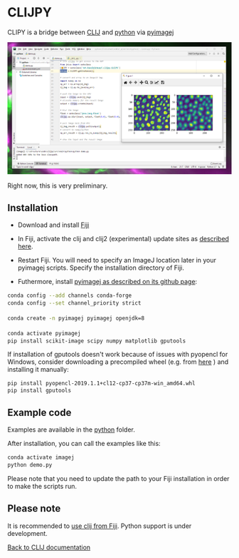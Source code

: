 # CLIJPY
CLIPY is a bridge between [CLIJ](https://clij.github.io) and 
[python](https://python.org) via 
[pyimagej](https://pypi.org/project/pyimagej/)

![Image](images/clijpy-screenshot.png)

Right now, this is very preliminary.

## Installation
* Download and install [Fiji](https://fiji.sc)
* In Fiji, activate the clij and clij2 (experimental) update sites as [described here](https://clij.github.io/clij-docs/installationInFiji). 
* Restart Fiji.
You will need to specify an ImageJ location later in your pyimagej scripts. Specify the installation directory of Fiji.

* Futhermore, install [pyimagej as described on its github page](https://github.com/imagej/pyimagej):
```bash
conda config --add channels conda-forge
conda config --set channel_priority strict

conda create -n pyimagej pyimagej openjdk=8

conda activate pyimagej
pip install scikit-image scipy numpy matplotlib gputools
```

If installation of gputools doesn't work because of issues with pyopencl for Windows, consider downloading a precompiled wheel (e.g. from [here](https://www.lfd.uci.edu/~gohlke/pythonlibs/#pyopencl) ) and installing it manually:

```
pip install pyopencl-2019.1.1+cl12-cp37-cp37m-win_amd64.whl
pip install gputools
```

## Example code
Examples are available in the [python](https://github.com/clij/clijpy/blob/master/python/) folder. 

After installation, you can call the examples like this:

```bash
conda activate imagej
python demo.py
```

Please note that you need to update the path to your Fiji installation in order to make the scripts run.

## Please note
It is recommended to [use clij from Fiji](https://clij.github.io/clij-docs/installationInFiji). 
Python support is under development.

[Back to CLIJ documentation](https://clij.github.io/)
